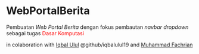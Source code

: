 # WebPortalBerita
Pembuatan *Web Portal Berita* dengan fokus pembautan _navbar dropdown_ sebagai tugas <span style="color:#ff0000"> Dasar Komputasi <span/>

in colaboration with [Iqbal Ulul](https://github.com/iqbalulul19) @github/iqbalulul19 and [Muhammad Fachrian](https://github.com/fachrianmaulayudha)
